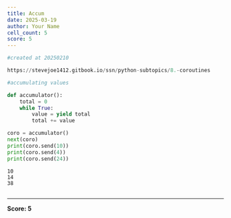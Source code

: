 ```yaml
---
title: Accum
date: 2025-03-19
author: Your Name
cell_count: 5
score: 5
---
```


```python
#created at 20250210
```


```python
https://stevejoe1412.gitbook.io/ssn/python-subtopics/8.-coroutines
```


```python
#accumulating values
```


```python
def accumulator():
    total = 0
    while True:
        value = yield total
        total += value

coro = accumulator()
next(coro)
print(coro.send(10))
print(coro.send(4))
print(coro.send(24))
```

    10
    14
    38



```python

```


---
**Score: 5**